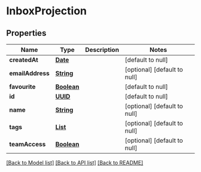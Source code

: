 # InboxProjection
## Properties

Name | Type | Description | Notes
------------ | ------------- | ------------- | -------------
**createdAt** | [**Date**](DateTime.md) |  | [default to null]
**emailAddress** | [**String**](string.md) |  | [optional] [default to null]
**favourite** | [**Boolean**](boolean.md) |  | [default to null]
**id** | [**UUID**](UUID.md) |  | [default to null]
**name** | [**String**](string.md) |  | [optional] [default to null]
**tags** | [**List**](string.md) |  | [optional] [default to null]
**teamAccess** | [**Boolean**](boolean.md) |  | [optional] [default to null]

[[Back to Model list]](../README.md#documentation-for-models) [[Back to API list]](../README.md#documentation-for-api-endpoints) [[Back to README]](../README.md)

